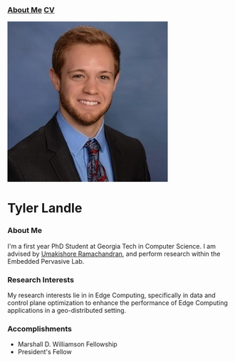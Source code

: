 ### [About Me](#about-me)       [CV](./cv.md)

![Tyler Landle](./professional_pic.jpeg) 
# Tyler Landle

### About Me

I'm a first year PhD Student at Georgia Tech in Computer Science. I am advised by [Umakishore Ramachandran](https://www.cc.gatech.edu/~rama/), and perform research within the Embedded Pervasive Lab. 

### Research Interests

My research interests lie in in Edge Computing, specifically in data and control plane optimization to enhance the performance of Edge Computing applications in a geo-distributed setting.

### Accomplishments

- Marshall D. Williamson Fellowship
- President's Fellow



